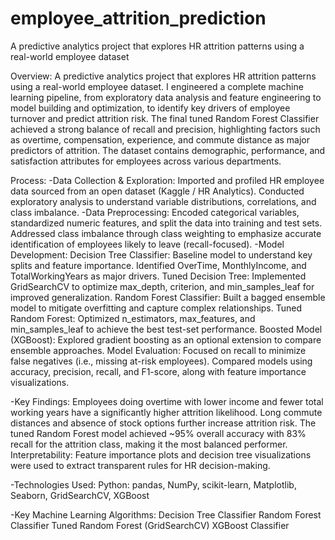 # employee_attrition_prediction
A predictive analytics project that explores HR attrition patterns using a real-world employee dataset

Overview:
A predictive analytics project that explores HR attrition patterns using a real-world employee dataset. I engineered a complete machine learning pipeline, from exploratory data analysis and feature engineering to model building and optimization, to identify key drivers of employee turnover and predict attrition risk. The final tuned Random Forest Classifier achieved a strong balance of recall and precision, highlighting factors such as overtime, compensation, experience, and commute distance as major predictors of attrition.
The dataset contains demographic, performance, and satisfaction attributes for employees across various departments.

Process:
-Data Collection & Exploration: Imported and profiled HR employee data sourced from an open dataset (Kaggle / HR Analytics). Conducted exploratory analysis to understand variable distributions, correlations, and class imbalance.
-Data Preprocessing: Encoded categorical variables, standardized numeric features, and split the data into training and test sets. Addressed class imbalance through class weighting to emphasize accurate identification of employees likely to leave (recall-focused).
-Model Development:
Decision Tree Classifier: Baseline model to understand key splits and feature importance. Identified OverTime, MonthlyIncome, and TotalWorkingYears as major drivers.
Tuned Decision Tree: Implemented GridSearchCV to optimize max_depth, criterion, and min_samples_leaf for improved generalization.
Random Forest Classifier: Built a bagged ensemble model to mitigate overfitting and capture complex relationships.
Tuned Random Forest: Optimized n_estimators, max_features, and min_samples_leaf to achieve the best test-set performance.
Boosted Model (XGBoost): Explored gradient boosting as an optional extension to compare ensemble approaches.
Model Evaluation: Focused on recall to minimize false negatives (i.e., missing at-risk employees). Compared models using accuracy, precision, recall, and F1-score, along with feature importance visualizations.

-Key Findings:
Employees doing overtime with lower income and fewer total working years have a significantly higher attrition likelihood.
Long commute distances and absence of stock options further increase attrition risk.
The tuned Random Forest model achieved ~95% overall accuracy with 83% recall for the attrition class, making it the most balanced performer.
Interpretability: Feature importance plots and decision tree visualizations were used to extract transparent rules for HR decision-making.

-Technologies Used:
Python: pandas, NumPy, scikit-learn, Matplotlib, Seaborn, GridSearchCV, XGBoost

-Key Machine Learning Algorithms:
Decision Tree Classifier
Random Forest Classifier
Tuned Random Forest (GridSearchCV)
XGBoost Classifier
